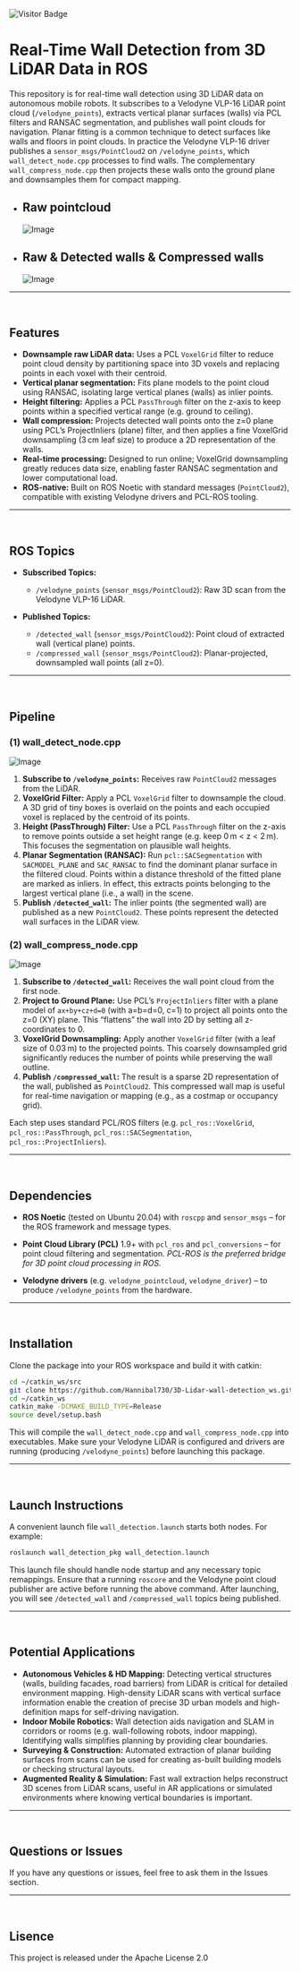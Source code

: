 
![Visitor Badge](https://visitor-badge.laobi.icu/badge?page_id=Hannibal730.3D-Lidar-wall-detection_ws_ws)

# Real-Time Wall Detection from 3D LiDAR Data in ROS

This repository is for real-time wall detection using 3D LiDAR data on autonomous mobile robots.  It subscribes to a Velodyne VLP-16 LiDAR point cloud (`/velodyne_points`), extracts vertical planar surfaces (walls) via PCL filters and RANSAC segmentation, and publishes wall point clouds for navigation.  Planar fitting is a common technique to detect surfaces like walls and floors in point clouds. In practice the Velodyne VLP-16 driver publishes a `sensor_msgs/PointCloud2` on `/velodyne_points`, which `wall_detect_node.cpp` processes to find walls. The complementary `wall_compress_node.cpp` then projects these walls onto the ground plane and downsamples them for compact mapping.


* ## Raw pointcloud
    ![Image](https://github.com/user-attachments/assets/a13de885-5d0b-4c22-9a26-8bcbd6c83b6e)



* ## Raw & Detected walls & Compressed walls
    ![Image](https://github.com/user-attachments/assets/d5885917-0a70-46a8-8bc6-dbf568cefc94)


---
<br>

## Features

* **Downsample raw LiDAR data:** Uses a PCL `VoxelGrid` filter to reduce point cloud density by partitioning space into 3D voxels and replacing points in each voxel with their centroid.
* **Vertical planar segmentation:** Fits plane models to the point cloud using RANSAC, isolating large vertical planes (walls) as inlier points.
* **Height filtering:** Applies a PCL `PassThrough` filter on the z-axis to keep points within a specified vertical range (e.g. ground to ceiling).
* **Wall compression:** Projects detected wall points onto the z=0 plane using PCL’s ProjectInliers (plane) filter, and then applies a fine VoxelGrid downsampling (3 cm leaf size) to produce a 2D representation of the walls.
* **Real-time processing:** Designed to run online; VoxelGrid downsampling greatly reduces data size, enabling faster RANSAC segmentation and lower computational load.
* **ROS-native:** Built on ROS Noetic with standard messages (`PointCloud2`), compatible with existing Velodyne drivers and PCL-ROS tooling.

---
<br>

## ROS Topics

* **Subscribed Topics:**

  * `/velodyne_points` (`sensor_msgs/PointCloud2`): Raw 3D scan from the Velodyne VLP-16 LiDAR.
* **Published Topics:**

  * `/detected_wall` (`sensor_msgs/PointCloud2`): Point cloud of extracted wall (vertical plane) points.
  * `/compressed_wall` (`sensor_msgs/PointCloud2`): Planar-projected, downsampled wall points (all z=0).

---
<br>

## Pipeline

### (1) wall\_detect\_node.cpp

![Image](https://github.com/user-attachments/assets/eb5d5b71-2520-4a21-a707-2b4c15f6c24e)

1. **Subscribe to `/velodyne_points`:** Receives raw `PointCloud2` messages from the LiDAR.
2. **VoxelGrid Filter:** Apply a PCL `VoxelGrid` filter to downsample the cloud. A 3D grid of tiny boxes is overlaid on the points and each occupied voxel is replaced by the centroid of its points.
3. **Height (PassThrough) Filter:** Use a PCL `PassThrough` filter on the z-axis to remove points outside a set height range (e.g. keep 0 m < z < 2 m). This focuses the segmentation on plausible wall heights.
4. **Planar Segmentation (RANSAC):** Run `pcl::SACSegmentation` with `SACMODEL_PLANE` and `SAC_RANSAC` to find the dominant planar surface in the filtered cloud.  Points within a distance threshold of the fitted plane are marked as inliers. In effect, this extracts points belonging to the largest vertical plane (i.e., a wall) in the scene.
5. **Publish `/detected_wall`:** The inlier points (the segmented wall) are published as a new `PointCloud2`. These points represent the detected wall surfaces in the LiDAR view.

### (2) wall\_compress\_node.cpp
![Image](https://github.com/user-attachments/assets/0f73d6c2-ddbe-4ac9-88de-fb0066dea0c8)

1. **Subscribe to `/detected_wall`:** Receives the wall point cloud from the first node.
2. **Project to Ground Plane:** Use PCL’s `ProjectInliers` filter with a plane model of `ax+by+cz+d=0` (with a=b=d=0, c=1) to project all points onto the z=0 (XY) plane. This “flattens” the wall into 2D by setting all z-coordinates to 0.
3. **VoxelGrid Downsampling:** Apply another `VoxelGrid` filter (with a leaf size of 0.03 m) to the projected points. This coarsely downsampled grid significantly reduces the number of points while preserving the wall outline.
4. **Publish `/compressed_wall`:** The result is a sparse 2D representation of the wall, published as `PointCloud2`. This compressed wall map is useful for real-time navigation or mapping (e.g., as a costmap or occupancy grid).

Each step uses standard PCL/ROS filters (e.g. `pcl_ros::VoxelGrid`, `pcl_ros::PassThrough`, `pcl_ros::SACSegmentation`, `pcl_ros::ProjectInliers`).

---
<br>

## Dependencies

* **ROS Noetic** (tested on Ubuntu 20.04) with `roscpp` and `sensor_msgs` – for the ROS framework and message types.

* **Point Cloud Library (PCL)** 1.9+ with `pcl_ros` and `pcl_conversions` – for point cloud filtering and segmentation. *PCL-ROS is the preferred bridge for 3D point cloud processing in ROS.*
  
* **Velodyne drivers** (e.g. `velodyne_pointcloud`, `velodyne_driver`) – to produce `/velodyne_points` from the hardware.

---
<br>

## Installation

Clone the package into your ROS workspace and build it with catkin:

```bash
cd ~/catkin_ws/src
git clone https://github.com/Hannibal730/3D-Lidar-wall-detection_ws.git
cd ~/catkin_ws
catkin_make -DCMAKE_BUILD_TYPE=Release
source devel/setup.bash
```

This will compile the `wall_detect_node.cpp` and `wall_compress_node.cpp` into executables. Make sure your Velodyne LiDAR is configured and drivers are running (producing `/velodyne_points`) before launching this package.

---
<br>

## Launch Instructions

A convenient launch file `wall_detection.launch` starts both nodes. For example:

```bash
roslaunch wall_detection_pkg wall_detection.launch
```

This launch file should handle node startup and any necessary topic remappings. Ensure that a running `roscore` and the Velodyne point cloud publisher are active before running the above command. After launching, you will see `/detected_wall` and `/compressed_wall` topics being published.

---
<br>

## Potential Applications

* **Autonomous Vehicles & HD Mapping:** Detecting vertical structures (walls, building facades, road barriers) from LiDAR is critical for detailed environment mapping.  High-density LiDAR scans with vertical surface information enable the creation of precise 3D urban models and high-definition maps for self-driving navigation.
* **Indoor Mobile Robotics:** Wall detection aids navigation and SLAM in corridors or rooms (e.g. wall-following robots, indoor mapping). Identifying walls simplifies planning by providing clear boundaries.
* **Surveying & Construction:** Automated extraction of planar building surfaces from scans can be used for creating as-built building models or checking structural layouts.
* **Augmented Reality & Simulation:** Fast wall extraction helps reconstruct 3D scenes from LiDAR scans, useful in AR applications or simulated environments where knowing vertical boundaries is important.

---
<br>

## Questions or Issues
If you have any questions or issues, feel free to ask them in the Issues section.

---
<br>

## Lisence
This project is released under the Apache License 2.0
